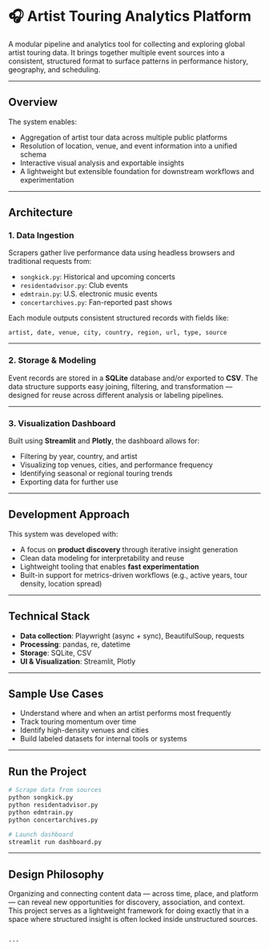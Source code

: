 # 🎧 Artist Touring Analytics Platform

A modular pipeline and analytics tool for collecting and exploring global artist touring data. It brings together multiple event sources into a consistent, structured format to surface patterns in performance history, geography, and scheduling.

---

## Overview

The system enables:

- Aggregation of artist tour data across multiple public platforms
- Resolution of location, venue, and event information into a unified schema
- Interactive visual analysis and exportable insights
- A lightweight but extensible foundation for downstream workflows and experimentation

---

## Architecture

### 1. **Data Ingestion**

Scrapers gather live performance data using headless browsers and traditional requests from:

- `songkick.py`: Historical and upcoming concerts
- `residentadvisor.py`: Club events
- `edmtrain.py`: U.S. electronic music events
- `concertarchives.py`: Fan-reported past shows

Each module outputs consistent structured records with fields like:

```text
artist, date, venue, city, country, region, url, type, source
````

---

### 2. **Storage & Modeling**

Event records are stored in a **SQLite** database and/or exported to **CSV**. The data structure supports easy joining, filtering, and transformation — designed for reuse across different analysis or labeling pipelines.

---

### 3. **Visualization Dashboard**

Built using **Streamlit** and **Plotly**, the dashboard allows for:

* Filtering by year, country, and artist
* Visualizing top venues, cities, and performance frequency
* Identifying seasonal or regional touring trends
* Exporting data for further use

---

## Development Approach

This system was developed with:

* A focus on **product discovery** through iterative insight generation
* Clean data modeling for interpretability and reuse
* Lightweight tooling that enables **fast experimentation**
* Built-in support for metrics-driven workflows (e.g., active years, tour density, location spread)

---

## Technical Stack

* **Data collection**: Playwright (async + sync), BeautifulSoup, requests
* **Processing**: pandas, re, datetime
* **Storage**: SQLite, CSV
* **UI & Visualization**: Streamlit, Plotly

---

## Sample Use Cases

* Understand where and when an artist performs most frequently
* Track touring momentum over time
* Identify high-density venues and cities
* Build labeled datasets for internal tools or systems

---

## Run the Project

```bash
# Scrape data from sources
python songkick.py
python residentadvisor.py
python edmtrain.py
python concertarchives.py

# Launch dashboard
streamlit run dashboard.py
```

---

## Design Philosophy

Organizing and connecting content data — across time, place, and platform — can reveal new opportunities for discovery, association, and context. This project serves as a lightweight framework for doing exactly that in a space where structured insight is often locked inside unstructured sources.

```

---
